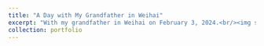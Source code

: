 ```yaml
---
title: "A Day with My Grandfather in Weihai"
excerpt: "With my grandfather in Weihai on February 3, 2024.<br/><img src='/images/11.jpg'>"
collection: portfolio
---
```

